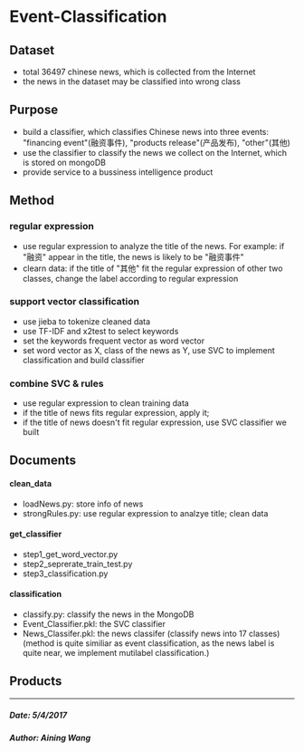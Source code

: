 # Event-Classification
## Dataset
* total 36497 chinese news, which is collected from the Internet
* the news in the dataset may be classified into wrong class
## Purpose
* build a classifier, which classifies Chinese news into three events: "financing event"(融资事件), "products release"(产品发布), "other"(其他)
* use the classifier to classify the news we collect on the Internet, which is stored on mongoDB
* provide service to a bussiness intelligence product
## Method
### regular expression
* use regular expression to analyze the title of the news.    For example: if "融资" appear in the title, the news is likely to be "融资事件"
* clearn data:  if the title of "其他" fit the regular expression of other two classes, change the label according to regular expression
### support vector classification
* use jieba to tokenize cleaned data
* use TF-IDF and x2test to select keywords
* set the keywords frequent vector as word vector
* set word vector as X, class of the news as Y, use SVC to implement classification and build classifier
### combine SVC & rules
* use regular expression to clean training data
* if the title of news fits regular expression, apply it;
* if the title of news doesn't fit regular expression, use SVC classifier we built
## Documents
#### clean_data
* loadNews.py: store info of news
* strongRules.py: use regular expression to analzye title; clean data
#### get_classifier
* step1_get_word_vector.py
* step2_seprerate_train_test.py
* step3_classification.py
#### classification
* classify.py: classify the news in the MongoDB
* Event_Classifier.pkl: the SVC classifier
* News_Classifer.pkl: the news classifer (classify news into 17 classes)(method is quite similiar as event classification, as the news label is quite near, we implement mutilabel classification.)
## Products

------------------------
##### Date:   5/4/2017
##### Author: Aining Wang
